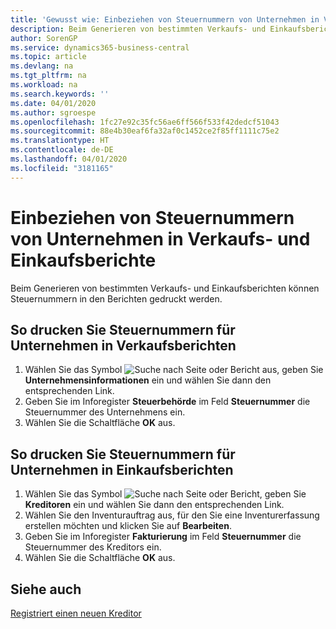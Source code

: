 ```yaml
---
title: 'Gewusst wie: Einbeziehen von Steuernummern von Unternehmen in Verkaufs- und Einkaufsberichte'
description: Beim Generieren von bestimmten Verkaufs- und Einkaufsberichten können Steuernummern in den Berichten gedruckt werden.
author: SorenGP
ms.service: dynamics365-business-central
ms.topic: article
ms.devlang: na
ms.tgt_pltfrm: na
ms.workload: na
ms.search.keywords: ''
ms.date: 04/01/2020
ms.author: sgroespe
ms.openlocfilehash: 1fc27e92c35fc56ae6ff566f533f42dedcf51043
ms.sourcegitcommit: 88e4b30eaf6fa32af0c1452ce2f85ff1111c75e2
ms.translationtype: HT
ms.contentlocale: de-DE
ms.lasthandoff: 04/01/2020
ms.locfileid: "3181165"
---
```

# <a name="include-company-registration-numbers-on-sales-reports-and-purchase-reports"></a>Einbeziehen von Steuernummern von Unternehmen in Verkaufs- und Einkaufsberichte
Beim Generieren von bestimmten Verkaufs- und Einkaufsberichten können Steuernummern in den Berichten gedruckt werden.  

## <a name="to-print-company-registration-numbers-on-sales-reports"></a>So drucken Sie Steuernummern für Unternehmen in Verkaufsberichten  

1.  Wählen Sie das Symbol ![Suche nach Seite oder Bericht](../../media/ui-search/search_small.png "Symbol „Suche nach Seite oder Bericht“") aus, geben Sie **Unternehmensinformationen** ein und wählen Sie dann den entsprechenden Link.  
2.  Geben Sie im Inforegister **Steuerbehörde** im Feld **Steuernummer** die Steuernummer des Unternehmens ein.  
3.  Wählen Sie die Schaltfläche **OK** aus.  

## <a name="to-print-company-registration-numbers-on-purchase-reports"></a>So drucken Sie Steuernummern für Unternehmen in Einkaufsberichten  

1.  Wählen Sie das Symbol ![Suche nach Seite oder Bericht](../../media/ui-search/search_small.png "Symbol „Suche nach Seite oder Bericht“"), geben Sie **Kreditoren** ein und wählen Sie dann den entsprechenden Link.  
2.  Wählen Sie den Inventurauftrag aus, für den Sie eine Inventurerfassung erstellen möchten und klicken Sie auf **Bearbeiten**.  
3.  Geben Sie im Inforegister **Fakturierung** im Feld **Steuernummer** die Steuernummer des Kreditors ein.  
4.  Wählen Sie die Schaltfläche **OK** aus.  

## <a name="see-also"></a>Siehe auch  
[Registriert einen neuen Kreditor](../../purchasing-how-register-new-vendors.md)
